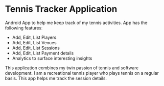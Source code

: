 # Tennis Tracker Application
Android App to help me keep track of my tennis activities. App has the following features:
 - Add, Edit, List Players
 - Add, Edit, List Venues
 - Add, Edit, List Sessions
 - Add, Edit, List Payment details
 - Analytics to surface interesting insights

This application combines my twin passion of tennis and software development. I am a recreational tennis player
who plays tennis on a regular basis. This app helps me track the session details.
